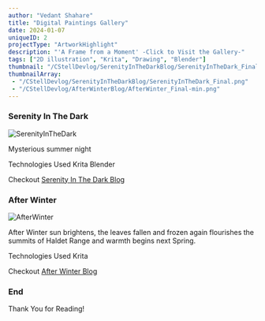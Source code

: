 ```yaml
---
author: "Vedant Shahare"
title: "Digital Paintings Gallery"
date: 2024-01-07
uniqueID: 2
projectType: "ArtworkHighlight"
description: "'A Frame from a Moment' -Click to Visit the Gallery-"
tags: ["2D illustration", "Krita", "Drawing", "Blender"]
thumbnail: "/CStellDevlog/SerenityInTheDarkBlog/SerenityInTheDark_Final.png"
thumbnailArray:
 - "/CStellDevlog/SerenityInTheDarkBlog/SerenityInTheDark_Final.png"
 - "/CStellDevlog/AfterWinterBlog/AfterWinter_Final-min.png"
---
```


### Serenity In The Dark

![SerenityInTheDark](/CStellDevlog/SerenityInTheDarkBlog/SerenityInTheDark_Final.png)

Mysterious summer night

Technologies Used Krita Blender

Checkout [Serenity In The Dark Blog](/en/blog/SerenityInTheDarkBlog)

### After Winter

![AfterWinter](/CStellDevlog/AfterWinterBlog/AfterWinter_Final.png)

After Winter sun brightens, the leaves fallen and frozen again flourishes the summits of Haldet Range and warmth begins next Spring.

Technologies Used Krita

Checkout [After Winter Blog](/en/blog/AfterWinterBlog)

### End

Thank You for Reading!
